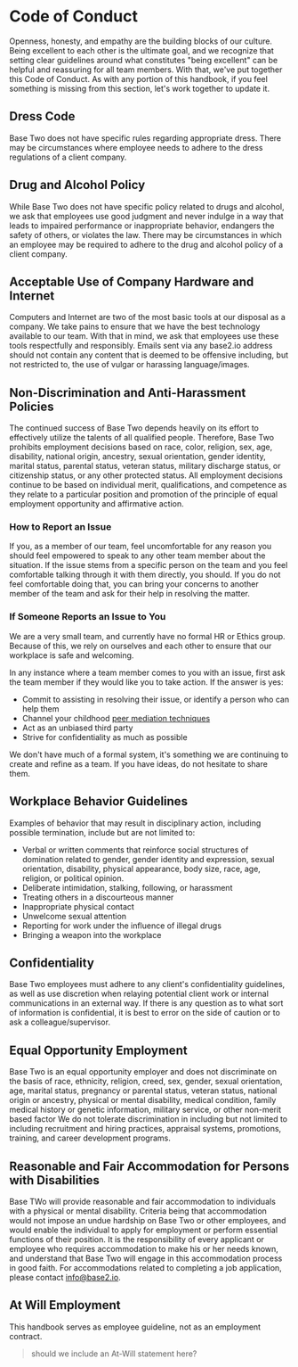 # Code of Conduct

Openness, honesty, and empathy are the building blocks of our culture. Being excellent to each other is the ultimate goal, and we recognize that setting clear guidelines around what constitutes "being excellent" can be helpful and reassuring for all team members. With that, we've put together this Code of Conduct. As with any portion of this handbook, if you feel something is missing from this section, let's work together to update it.

## Dress Code

Base Two does not have specific rules regarding appropriate dress. There may be circumstances where employee needs to adhere to the dress regulations of a client company.

## Drug and Alcohol Policy

While Base Two does not have specific policy related to drugs and alcohol, we ask that employees use good judgment and never indulge in a way that leads to impaired performance or inappropriate behavior, endangers the safety of others, or violates the law. There may be circumstances in which an employee may be required to adhere to the drug and alcohol policy of a client company.

## Acceptable Use of Company Hardware and Internet

Computers and Internet are two of the most basic tools at our disposal as a company. We take pains to ensure that we have the best technology available to our team. With that in mind, we ask that employees use these tools respectfully and responsibly. Emails sent via any base2.io address should not contain any content that is deemed to be offensive including, but not restricted to, the use of vulgar or harassing language/images.

## Non-Discrimination and Anti-Harassment Policies

The continued success of Base Two depends heavily on its effort to effectively utilize the talents of all qualified people. Therefore, Base Two prohibits employment decisions based on race, color, religion, sex, age, disability, national origin, ancestry, sexual orientation, gender identity, marital status, parental status, veteran status, military discharge status, or citizenship status, or any other protected status. All employment decisions continue to be based on individual merit, qualifications, and competence as they relate to a particular position and promotion of the principle of equal employment opportunity and affirmative action.

### How to Report an Issue

If you, as a member of our team, feel uncomfortable for any reason you should feel empowered to speak to any other team member about the situation. If the issue stems from a specific person on the team and you feel comfortable talking through it with them directly, you should. If you do not feel comfortable doing that, you can bring your concerns to another member of the team and ask for their help in resolving the matter.

### If Someone Reports an Issue to You

We are a very small team, and currently have no formal HR or Ethics group. Because of this, we rely on ourselves and each other to ensure that our workplace is safe and welcoming.

In any instance where a team member comes to you with an issue, first ask the team member if they would like you to take action. If the answer is yes:

- Commit to assisting in resolving their issue, or identify a person who can help them
- Channel your childhood [peer mediation techniques](http://www.sese.org/wp-content/uploads/2013/08/Peer-Mediation-guide.pdf)
- Act as an unbiased third party
- Strive for confidentiality as much as possible

We don't have much of a formal system, it's something we are continuing to create and refine as a team. If you have ideas, do not hesitate to share them.

## Workplace Behavior Guidelines

Examples of behavior that may result in disciplinary action, including possible termination, include but are not limited to:

- Verbal or written comments that reinforce social structures of domination related to gender, gender identity and expression, sexual orientation, disability, physical appearance, body size, race, age, religion, or political opinion.
- Deliberate intimidation, stalking, following, or harassment
- Treating others in a discourteous manner
- Inappropriate physical contact
- Unwelcome sexual attention
- Reporting for work under the influence of illegal drugs
- Bringing a weapon into the workplace

## Confidentiality

Base Two employees must adhere to any client's confidentiality guidelines, as well as use discretion when relaying potential client work or internal communications in an external way. If there is any question as to what sort of information is confidential, it is best to error on the side of caution or to ask a colleague/supervisor.

## Equal Opportunity Employment

Base Two is an equal opportunity employer and does not discriminate on the basis of race, ethnicity, religion, creed, sex, gender, sexual orientation, age, marital status, pregnancy or parental status, veteran status, national origin or ancestry, physical or mental disability, medical condition, family medical history or genetic information, military service, or other non-merit based factor We do not tolerate discrimination in including but not limited to including recruitment and hiring practices, appraisal systems, promotions, training, and career development programs.

## Reasonable and Fair Accommodation for Persons with Disabilities

Base TWo will provide reasonable and fair accommodation to individuals with a physical or mental disability. Criteria being that accommodation would not impose an undue hardship on Base Two or other employees, and would enable the individual to apply for employment or perform essential functions of their position. It is the responsibility of every applicant or employee who requires accommodation to make his or her needs known, and understand that Base Two will engage in this accommodation process in good faith. For accommodations related to completing a job application, please contact [info@base2.io](mailto:jobs@base2.io).

## At Will Employment

This handbook serves as employee guideline, not as an employment contract.

> should we include an At-Will statement here?
